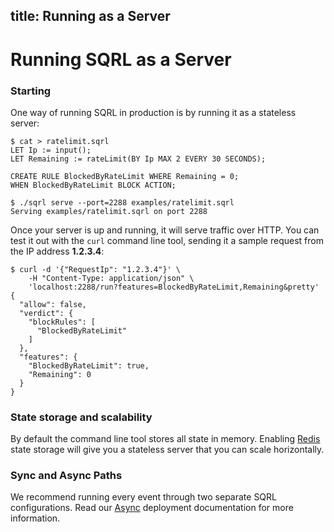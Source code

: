 title: Running as a Server
---

# Running SQRL as a Server

### Starting 

One way of running SQRL in production is by running it as a stateless server:

```
$ cat > ratelimit.sqrl
LET Ip := input();
LET Remaining := rateLimit(BY Ip MAX 2 EVERY 30 SECONDS);

CREATE RULE BlockedByRateLimit WHERE Remaining = 0;
WHEN BlockedByRateLimit BLOCK ACTION;

$ ./sqrl serve --port=2288 examples/ratelimit.sqrl
Serving examples/ratelimit.sqrl on port 2288
```

Once your server is up and running, it will serve traffic over HTTP. You can test it out with the `curl` command line tool, sending it a sample request from the IP address **1.2.3.4**:

```
$ curl -d '{"RequestIp": "1.2.3.4"}' \
    -H "Content-Type: application/json" \
    'localhost:2288/run?features=BlockedByRateLimit,Remaining&pretty'
{
  "allow": false,
  "verdict": {
    "blockRules": [
      "BlockedByRateLimit"
    ]
  },
  "features": {
    "BlockedByRateLimit": true,
    "Remaining": 0
  }
}
```

### State storage and scalability
 
By default the command line tool stores all state in memory. Enabling [Redis](../examples/redis.html) state storage will give you a stateless server that you can scale horizontally.

### Sync and Async Paths
 
We recommend running every event through two separate SQRL configurations. Read our [Async](async.html) deployment documentation for more information.